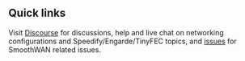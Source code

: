 <h2>Quick links</h2>

Visit [Discourse](https://smoothwan.discourse.group/) for discussions, help and live chat on networking configurations and Speedify/Engarde/TinyFEC topics, and [issues](https://github.com/TalalMash/SmoothWAN/issues) for SmoothWAN related issues. 
 